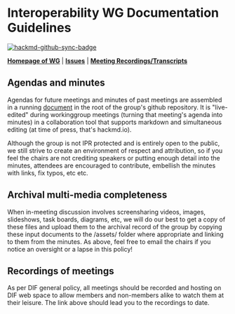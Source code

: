 # Interoperability WG Documentation Guidelines

[![hackmd-github-sync-badge](https://hackmd.io/K5BWQ_rvSTKJ-BxeWINYfw/badge)](https://hackmd.io/K5BWQ_rvSTKJ-BxeWINYfw)

[**Homepage of WG**](https://identity.foundation/inteorperability/) | [**Issues**](https://github.com/decentralized-identity/interoperability/issues) | [**Meeting Recordings/Transcripts**](https://dif.groups.io/g/interop-wg)

## Agendas and minutes

Agendas for future meetings and minutes of past meetings are assembled in a running [document](agenda.md) in the root of the group's github repository.  It is "live-edited" during workinggroup meetings (turning that meeting's agenda into minutes) in a collaboration tool that supports markdown and simultaneous editing (at time of press, that's hackmd.io). 

Although the group is not IPR protected and is entirely open to the public, we still strive to create an environment of respect and attribution, so if you feel the chairs are not crediting speakers or putting enough detail into the minutes, attendees are encouraged to contribute, embellish the minutes with links, fix typos, etc etc.

## Archival multi-media completeness

When in-meeting discussion involves screensharing videos, images, slideshows, task boards, diagrams, etc, we will do our best to get a copy of these files and upload them to the archival record of the group by copying these input documents to the /assets/ folder where appropriate and linking to them from the minutes. As above, feel free to email the chairs if you notice an oversight or a lapse in this policy!

## Recordings of meetings

As per DIF general policy, all meetings should be recorded and hosting on DIF web space to allow members and non-members alike to watch them at their leisure.  The link above should lead you to the recordings to date.
